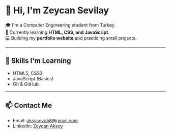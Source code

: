# 👋 Hi, I'm Zeycan Sevilay  

🎓 I'm a Computer Engineering student from Turkey.  
🌱 Currently learning **HTML, CSS, and JavaScript**.  
💻 Building my **portfolio website** and practicing small projects.  

---

## 🚀 Skills I'm Learning
- HTML5, CSS3
- JavaScript (Basics)
- Git & GitHub

---

## 📫 Contact Me
- Email: aksysevo58@gmail.com 
- LinkedIn: [Zeycan Aksoy](https://www.linkedin.com/in/zeycan-aksoy-45bb1b290/)  
